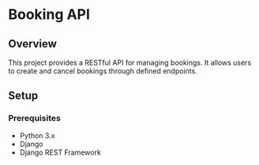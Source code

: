 # Booking API

## Overview
This project provides a RESTful API for managing bookings. It allows users to create and cancel bookings through defined endpoints.

## Setup

### Prerequisites
- Python 3.x
- Django
- Django REST Framework

